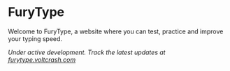 # FuryType
Welcome to FuryType, a website where you can test, practice and improve your typing speed.

*Under active development. Track the latest updates at <a href="https://furytype.voltcrash.com">furytype.voltcrash.com</a>*